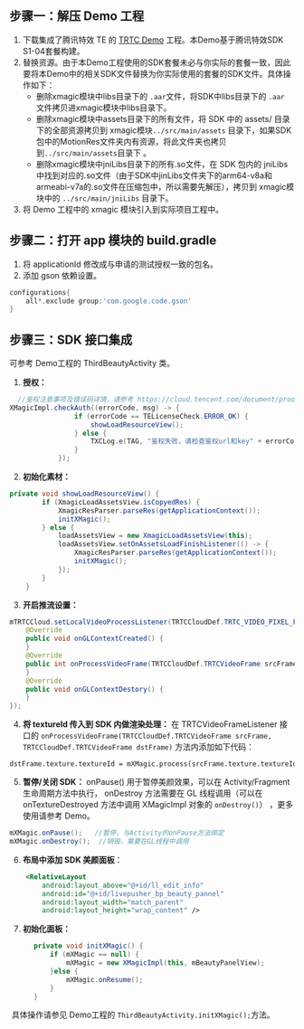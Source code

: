 [](id:step1)
## 步骤一：解压 Demo 工程

1. 下载集成了腾讯特效 TE 的 [TRTC Demo](https://mediacloud-76607.gzc.vod.tencent-cloud.com/TencentEffect/Android/2.4.1.115.vcube/TRTC-API-Example.zip) 工程。本Demo基于腾讯特效SDK S1-04套餐构建。
2. 替换资源。由于本Demo工程使用的SDK套餐未必与你实际的套餐一致，因此要将本Demo中的相关SDK文件替换为你实际使用的套餐的SDK文件。具体操作如下：
   - 删除xmagic模块中libs目录下的 `.aar`文件，将SDK中libs目录下的 `.aar` 文件拷贝进xmagic模块中libs目录下。
   - 删除xmagic模块中assets目录下的所有文件，将 SDK 中的 assets/ 目录下的全部资源拷贝到 xmagic模块`../src/main/assets` 目录下，如果SDK包中的MotionRes文件夹内有资源，将此文件夹也拷贝到`../src/main/assets`目录下 。
   - 删除xmagic模块中jniLibs目录下的所有.so文件，在 SDK 包内的 jniLibs 中找到对应的.so文件（由于SDK中jinLibs文件夹下的arm64-v8a和armeabi-v7a的.so文件在压缩包中，所以需要先解压），拷贝到 xmagic模块中的 `../src/main/jniLibs` 目录下。
3. 将 Demo ⼯程中的 xmagic 模块引⼊到实际项⽬⼯程中。

[](id:step2)

## 步骤二：打开 app 模块的 build.gradle
1. 将 applicationId 修改成与申请的测试授权⼀致的包名。
2. 添加 gson 依赖设置。
```groovy
configurations{
	all*.exclude group:'com.google.code.gson'
}
```

[](id:step3)
## 步骤三：SDK 接口集成
可参考 Demo⼯程的 ThirdBeautyActivity 类。
1. **授权：**
```java
  //鉴权注意事项及错误码详情，请参考 https://cloud.tencent.com/document/product/616/65891#.E6.AD.A5.E9.AA.A4.E4.B8.80.EF.BC.9A.E9.89.B4.E6.9D.83
XMagicImpl.checkAuth((errorCode, msg) -> {
                if (errorCode == TELicenseCheck.ERROR_OK) {
                    showLoadResourceView();
                } else {
                    TXCLog.e(TAG, "鉴权失败，请检查鉴权url和key" + errorCode + " " + msg);
                }
            });
```
2. **初始化素材：**
```java
private void showLoadResourceView() {
        if (XmagicLoadAssetsView.isCopyedRes) {
            XmagicResParser.parseRes(getApplicationContext());
            initXMagic();
        } else {
            loadAssetsView = new XmagicLoadAssetsView(this);
            loadAssetsView.setOnAssetsLoadFinishListener(() -> {
                XmagicResParser.parseRes(getApplicationContext());
                initXMagic();
            });
        }
    }
```
3. **开启推流设置：**
```java
mTRTCCloud.setLocalVideoProcessListener(TRTCCloudDef.TRTC_VIDEO_PIXEL_FORMAT_Texture_2D, TRTCCloudDef.TRTC_VIDEO_BUFFER_TYPE_TEXTURE, new TRTCCloudListener.TRTCVideoFrameListener() {
    @Override
    public void onGLContextCreated() {
    }
    @Override
    public int onProcessVideoFrame(TRTCCloudDef.TRTCVideoFrame srcFrame, TRTCCloudDef.TRTCVideoFrame dstFrame) {
    }
    @Override
    public void onGLContextDestory() {
    }
});
```
4. **将 textureId 传入到 SDK 内做渲染处理：**
在 TRTCVideoFrameListener 接口的 `onProcessVideoFrame(TRTCCloudDef.TRTCVideoFrame srcFrame, TRTCCloudDef.TRTCVideoFrame dstFrame)` 方法内添加如下代码： 
```
dstFrame.texture.textureId = mXMagic.process(srcFrame.texture.textureId, srcFrame.width, srcFrame.height);
```
5. **暂停/关闭 SDK：**
onPause() 用于暂停美颜效果，可以在 Activity/Fragment 生命周期方法中执行， onDestroy 方法需要在 GL 线程调用（可以在 onTextureDestroyed 方法中调用 XMagicImpl 对象的 `onDestroy()`） ，更多使用请参考 Demo。
```java
mXMagic.onPause();   //暂停，与Activity的onPause方法绑定
mXMagic.onDestroy();  //销毁，需要在GL线程中调用
```
6. **布局中添加 SDK 美颜面板**：
```xml
    <RelativeLayout
        android:layout_above="@+id/ll_edit_info"
        android:id="@+id/livepusher_bp_beauty_pannel"
        android:layout_width="match_parent"
        android:layout_height="wrap_content" />
```
7. **初始化面板：**
```java
      private void initXMagic() {
          if (mXMagic == null) {
              mXMagic = new XMagicImpl(this, mBeautyPanelView);
          }else {
              mXMagic.onResume();
          }
      }
```

​    具体操作请参见 Demo⼯程的 `ThirdBeautyActivity.initXMagic();`⽅法。

